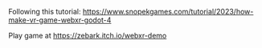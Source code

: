 Following this tutorial: https://www.snopekgames.com/tutorial/2023/how-make-vr-game-webxr-godot-4

Play game at https://zebark.itch.io/webxr-demo
